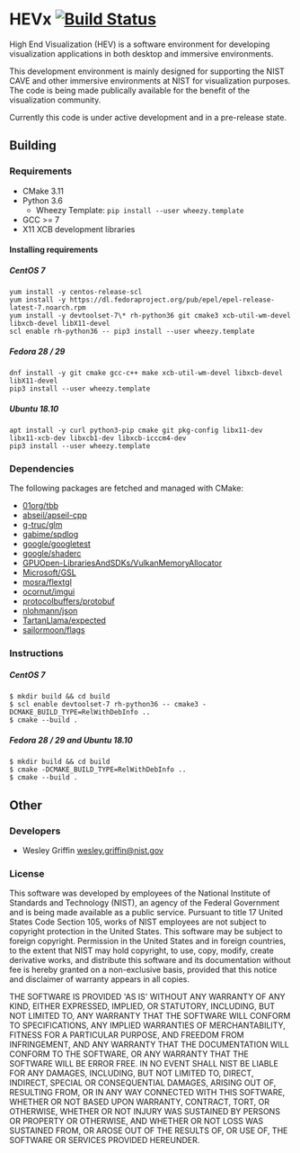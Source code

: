 HEVx [![Build Status](https://travis-ci.org/usnistgov/hevx.svg?branch=master)](https://travis-ci.org/usnistgov/hevx)
====

High End Visualization (HEV) is a software environment for developing
visualization applications in both desktop and immersive environments.

This development environment is mainly designed for supporting the NIST CAVE
and other immersive environments at NIST for visualization purposes. The code
is being made publically available for the benefit of the visualization
community.

Currently this code is under active development and in a pre-release state.

## Building

### Requirements
- CMake 3.11
- Python 3.6
  - Wheezy Template: `pip install --user wheezy.template`
- GCC >= 7
- X11 XCB development libraries

#### Installing requirements

##### CentOS 7
~~~
yum install -y centos-release-scl
yum install -y https://dl.fedoraproject.org/pub/epel/epel-release-latest-7.noarch.rpm
yum install -y devtoolset-7\* rh-python36 git cmake3 xcb-util-wm-devel libxcb-devel libX11-devel
scl enable rh-python36 -- pip3 install --user wheezy.template
~~~

##### Fedora 28 / 29
~~~
dnf install -y git cmake gcc-c++ make xcb-util-wm-devel libxcb-devel libX11-devel
pip3 install --user wheezy.template
~~~

##### Ubuntu 18.10
~~~
apt install -y curl python3-pip cmake git pkg-config libx11-dev libx11-xcb-dev libxcb1-dev libxcb-icccm4-dev
pip3 install --user wheezy.template
~~~

### Dependencies
The following packages are fetched and managed with CMake:
- [01org/tbb](https://github.com/01org/tbb)
- [abseil/apseil-cpp](https://github.com/abseil/abseil-cpp)
- [g-truc/glm](https://github.com/g-truc/glm)
- [gabime/spdlog](https://github.com/gabime/spdlog)
- [google/googletest](https://github.com/google/googletest)
- [google/shaderc](https://github.com/google/shaderc)
- [GPUOpen-LibrariesAndSDKs/VulkanMemoryAllocator](https://github.com/GPUOpen-LibrariesAndSDKs/VulkanMemoryAllocator)
- [Microsoft/GSL](https://github.com/Microsoft/GSL)
- [mosra/flextgl](https://github.com/mosra/flextgl)
- [ocornut/imgui](https://github.com/ocornut/imgui)
- [protocolbuffers/protobuf](https://github.com/protocolbuffers/protobuf)
- [nlohmann/json](https://github.com/nlohmann/json)
- [TartanLlama/expected](https://github.com/TartanLlama/expected)
- [sailormoon/flags](https://github.com/sailormoon/flags)

### Instructions

##### CentOS 7
~~~
$ mkdir build && cd build
$ scl enable devtoolset-7 rh-python36 -- cmake3 -DCMAKE_BUILD_TYPE=RelWithDebInfo ..
$ cmake --build .
~~~

##### Fedora 28 / 29 and Ubuntu 18.10
~~~
$ mkdir build && cd build
$ cmake -DCMAKE_BUILD_TYPE=RelWithDebInfo ..
$ cmake --build .
~~~

## Other

### Developers
- Wesley Griffin wesley.griffin@nist.gov

### License
This software was developed by employees of the National Institute of
Standards and Technology (NIST), an agency of the Federal Government and is
being made available as a public service. Pursuant to title 17 United States
Code Section 105, works of NIST employees are not subject to copyright
protection in the United States.  This software may be subject to foreign
copyright.  Permission in the United States and in foreign countries, to the
extent that NIST may hold copyright, to use, copy, modify, create derivative
works, and distribute this software and its documentation without fee is
hereby granted on a non-exclusive basis, provided that this notice and
disclaimer of warranty appears in all copies. 

THE SOFTWARE IS PROVIDED 'AS IS' WITHOUT ANY WARRANTY OF ANY KIND, EITHER
EXPRESSED, IMPLIED, OR STATUTORY, INCLUDING, BUT NOT LIMITED TO, ANY WARRANTY
THAT THE SOFTWARE WILL CONFORM TO SPECIFICATIONS, ANY IMPLIED WARRANTIES OF
MERCHANTABILITY, FITNESS FOR A PARTICULAR PURPOSE, AND FREEDOM FROM
INFRINGEMENT, AND ANY WARRANTY THAT THE DOCUMENTATION WILL CONFORM TO THE
SOFTWARE, OR ANY WARRANTY THAT THE SOFTWARE WILL BE ERROR FREE.  IN NO EVENT
SHALL NIST BE LIABLE FOR ANY DAMAGES, INCLUDING, BUT NOT LIMITED TO, DIRECT,
INDIRECT, SPECIAL OR CONSEQUENTIAL DAMAGES, ARISING OUT OF, RESULTING FROM, OR
IN ANY WAY CONNECTED WITH THIS SOFTWARE, WHETHER OR NOT BASED UPON WARRANTY,
CONTRACT, TORT, OR OTHERWISE, WHETHER OR NOT INJURY WAS SUSTAINED BY PERSONS
OR PROPERTY OR OTHERWISE, AND WHETHER OR NOT LOSS WAS SUSTAINED FROM, OR AROSE
OUT OF THE RESULTS OF, OR USE OF, THE SOFTWARE OR SERVICES PROVIDED HEREUNDER.

